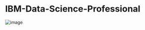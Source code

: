 # IBM-Data-Science-Professional
![image](https://github.com/Monish-07/IBM-Data-Science-Professional/assets/95215581/0fe7de9f-8eab-4c0e-8b09-629f5c0cca8b)

